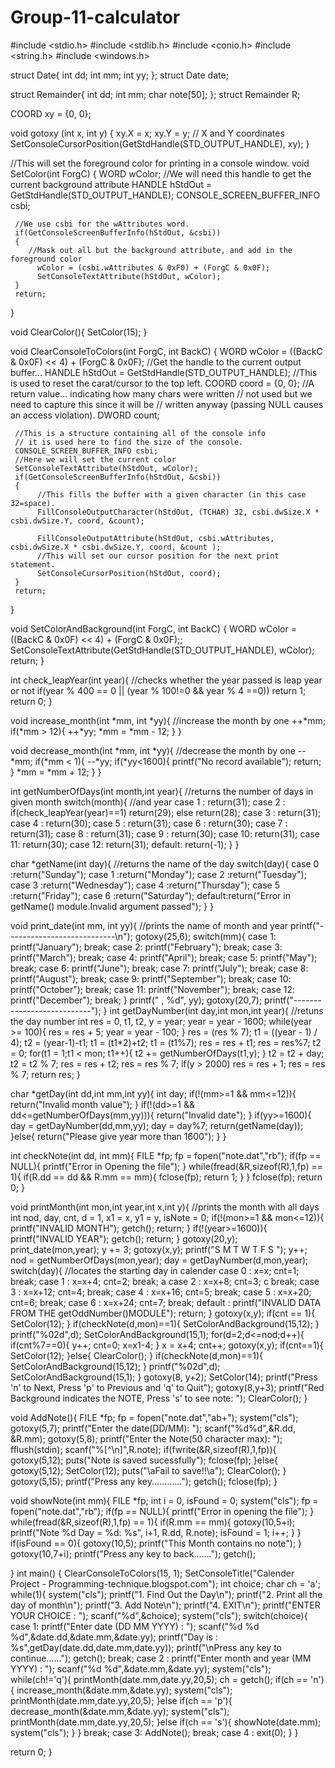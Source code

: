 # Group-11-calculator
#include <stdio.h>
#include <stdlib.h>
#include <conio.h>
#include <string.h>
#include <windows.h>

struct Date{
    int dd;
    int mm;
    int yy;
};
struct Date date;

struct Remainder{
    int dd;
    int mm;
    char note[50];
};
struct Remainder R;


COORD xy = {0, 0};

void gotoxy (int x, int y)
{
        xy.X = x; xy.Y = y; // X and Y coordinates
        SetConsoleCursorPosition(GetStdHandle(STD_OUTPUT_HANDLE), xy);
}

//This will set the foreground color for printing in a console window.
void SetColor(int ForgC)
{
     WORD wColor;
     //We will need this handle to get the current background attribute
     HANDLE hStdOut = GetStdHandle(STD_OUTPUT_HANDLE);
     CONSOLE_SCREEN_BUFFER_INFO csbi;

     //We use csbi for the wAttributes word.
     if(GetConsoleScreenBufferInfo(hStdOut, &csbi))
     {
        //Mask out all but the background attribute, and add in the foreground color
          wColor = (csbi.wAttributes & 0xF0) + (ForgC & 0x0F);
          SetConsoleTextAttribute(hStdOut, wColor);
     }
     return;
}

void ClearColor(){
    SetColor(15);
}

void ClearConsoleToColors(int ForgC, int BackC)
{
     WORD wColor = ((BackC & 0x0F) << 4) + (ForgC & 0x0F);
     //Get the handle to the current output buffer...
     HANDLE hStdOut = GetStdHandle(STD_OUTPUT_HANDLE);
     //This is used to reset the carat/cursor to the top left.
     COORD coord = {0, 0};
     //A return value... indicating how many chars were written
     //   not used but we need to capture this since it will be
     //   written anyway (passing NULL causes an access violation).
     DWORD count;

     //This is a structure containing all of the console info
     // it is used here to find the size of the console.
     CONSOLE_SCREEN_BUFFER_INFO csbi;
     //Here we will set the current color
     SetConsoleTextAttribute(hStdOut, wColor);
     if(GetConsoleScreenBufferInfo(hStdOut, &csbi))
     {
          //This fills the buffer with a given character (in this case 32=space).
          FillConsoleOutputCharacter(hStdOut, (TCHAR) 32, csbi.dwSize.X * csbi.dwSize.Y, coord, &count);

          FillConsoleOutputAttribute(hStdOut, csbi.wAttributes, csbi.dwSize.X * csbi.dwSize.Y, coord, &count );
          //This will set our cursor position for the next print statement.
          SetConsoleCursorPosition(hStdOut, coord);
     }
     return;
}

void SetColorAndBackground(int ForgC, int BackC)
{
     WORD wColor = ((BackC & 0x0F) << 4) + (ForgC & 0x0F);;
     SetConsoleTextAttribute(GetStdHandle(STD_OUTPUT_HANDLE), wColor);
     return;
}

int check_leapYear(int year){ //checks whether the year passed is leap year or not
    if(year % 400 == 0 || (year % 100!=0 && year % 4 ==0))
       return 1;
    return 0;
}

void increase_month(int *mm,  int *yy){ //increase the month by one
    ++*mm;
    if(*mm > 12){
        ++*yy;
        *mm = *mm - 12;
    }
}

void decrease_month(int *mm,  int *yy){ //decrease the month by one
    --*mm;
    if(*mm < 1){
        --*yy;
        if(*yy<1600){
            printf("No record available");
            return;
        }
        *mm = *mm + 12;
    }
}


int getNumberOfDays(int month,int year){ //returns the number of days in given month
   switch(month){                          //and year
      case 1 : return(31);
      case 2 : if(check_leapYear(year)==1)
		 return(29);
	       else
		 return(28);
      case 3 : return(31);
      case 4 : return(30);
      case 5 : return(31);
      case 6 : return(30);
      case 7 : return(31);
      case 8 : return(31);
      case 9 : return(30);
      case 10: return(31);
      case 11: return(30);
      case 12: return(31);
      default: return(-1);
   }
}

char *getName(int day){ //returns the name of the day
   switch(day){
      case 0 :return("Sunday");
      case 1 :return("Monday");
      case 2 :return("Tuesday");
      case 3 :return("Wednesday");
      case 4 :return("Thursday");
      case 5 :return("Friday");
      case 6 :return("Saturday");
      default:return("Error in getName() module.Invalid argument passed");
   }
}

void print_date(int mm, int yy){ //prints the name of month and year
    printf("---------------------------\n");
    gotoxy(25,6);
    switch(mm){
        case 1: printf("January"); break;
        case 2: printf("February"); break;
        case 3: printf("March"); break;
        case 4: printf("April"); break;
        case 5: printf("May"); break;
        case 6: printf("June"); break;
        case 7: printf("July"); break;
        case 8: printf("August"); break;
        case 9: printf("September"); break;
        case 10: printf("October"); break;
        case 11: printf("November"); break;
        case 12: printf("December"); break;
    }
    printf(" , %d", yy);
    gotoxy(20,7);
    printf("---------------------------");
}
int getDayNumber(int day,int mon,int year){ //retuns the day number
    int res = 0, t1, t2, y = year;
    year = year - 1600;
    while(year >= 100){
        res = res + 5;
        year = year - 100;
    }
    res = (res % 7);
    t1 = ((year - 1) / 4);
    t2 = (year-1)-t1;
    t1 = (t1*2)+t2;
    t1 = (t1%7);
    res = res + t1;
    res = res%7;
    t2 = 0;
    for(t1 = 1;t1 < mon; t1++){
        t2 += getNumberOfDays(t1,y);
    }
    t2 = t2 + day;
    t2 = t2 % 7;
    res = res + t2;
    res = res % 7;
    if(y > 2000)
        res = res + 1;
    res = res % 7;
    return res;
}

char *getDay(int dd,int mm,int yy){
    int day;
    if(!(mm>=1 && mm<=12)){
        return("Invalid month value");
    }
    if(!(dd>=1 && dd<=getNumberOfDays(mm,yy))){
        return("Invalid date");
    }
    if(yy>=1600){
        day = getDayNumber(dd,mm,yy);
        day = day%7;
        return(getName(day));
    }else{
        return("Please give year more than 1600");
    }
}

int checkNote(int dd, int mm){
    FILE *fp;
    fp = fopen("note.dat","rb");
    if(fp == NULL){
        printf("Error in Opening the file");
    }
    while(fread(&R,sizeof(R),1,fp) == 1){
        if(R.dd == dd && R.mm == mm){
            fclose(fp);
            return 1;
        }
    }
    fclose(fp);
    return 0;
}

void printMonth(int mon,int year,int x,int y){ //prints the month with all days
    int nod, day, cnt, d = 1, x1 = x, y1 = y, isNote = 0;
    if(!(mon>=1 && mon<=12)){
        printf("INVALID MONTH");
        getch();
        return;
    }
    if(!(year>=1600)){
        printf("INVALID YEAR");
        getch();
        return;
    }
    gotoxy(20,y);
    print_date(mon,year);
    y += 3;
    gotoxy(x,y);
    printf("S   M   T   W   T   F   S   ");
    y++;
    nod = getNumberOfDays(mon,year);
    day = getDayNumber(d,mon,year);
    switch(day){ //locates the starting day in calender
        case 0 :
            x=x;
            cnt=1;
            break;
        case 1 :
            x=x+4;
            cnt=2;
            break;
 a       case 2 :
            x=x+8;
            cnt=3;
c            break;
        case 3 :
            x=x+12;
            cnt=4;
            break;
        case 4 :
            x=x+16;
            cnt=5;
            break;
        case 5 :
            x=x+20;
            cnt=6;
            break;
        case 6 :
            x=x+24;
            cnt=7;
            break;
        default :
            printf("INVALID DATA FROM THE getOddNumber()MODULE");
            return;
    }
    gotoxy(x,y);
    if(cnt == 1){
        SetColor(12);
    }
    if(checkNote(d,mon)==1){
            SetColorAndBackground(15,12);
    }
    printf("%02d",d);
    SetColorAndBackground(15,1);
    for(d=2;d<=nod;d++){
        if(cnt%7==0){
            y++;
            cnt=0;
            x=x1-4;
        }
        x = x+4;
        cnt++;
        gotoxy(x,y);
        if(cnt==1){
            SetColor(12);
        }else{
            ClearColor();
        }
        if(checkNote(d,mon)==1){
            SetColorAndBackground(15,12);
        }
        printf("%02d",d);
        SetColorAndBackground(15,1);
    }
    gotoxy(8, y+2);
    SetColor(14);
    printf("Press 'n'  to Next, Press 'p' to Previous and 'q' to Quit");
    gotoxy(8,y+3);
    printf("Red Background indicates the NOTE, Press 's' to see note: ");
    ClearColor();
}

void AddNote(){
    FILE *fp;
    fp = fopen("note.dat","ab+");
    system("cls");
    gotoxy(5,7);
    printf("Enter the date(DD/MM): ");
    scanf("%d%d",&R.dd, &R.mm);
    gotoxy(5,8);
    printf("Enter the Note(50 character max): ");
    fflush(stdin);
    scanf("%[^\n]",R.note);
    if(fwrite(&R,sizeof(R),1,fp)){
        gotoxy(5,12);
        puts("Note is saved sucessfully");
        fclose(fp);
    }else{
        gotoxy(5,12);
        SetColor(12);
        puts("\aFail to save!!\a");
        ClearColor();
    }
    gotoxy(5,15);
    printf("Press any key............");
    getch();
    fclose(fp);
}

void showNote(int mm){
    FILE *fp;
    int i = 0, isFound = 0;
    system("cls");
    fp = fopen("note.dat","rb");
    if(fp == NULL){
        printf("Error in opening the file");
    }
    while(fread(&R,sizeof(R),1,fp) == 1){
        if(R.mm == mm){
            gotoxy(10,5+i);
            printf("Note %d Day = %d: %s", i+1, R.dd,  R.note);
            isFound = 1;
            i++;
        }
    }
    if(isFound == 0){
        gotoxy(10,5);
        printf("This Month contains no note");
    }
    gotoxy(10,7+i);
    printf("Press any key to back.......");
    getch();

}
int main()
{
      ClearConsoleToColors(15, 1);
    SetConsoleTitle("Calender Project - Programming-technique.blogspot.com");
    int choice;
    char ch = 'a';
    while(1){
        system("cls");
        printf("1. Find Out the Day\n");
        printf("2. Print all the day of month\n");
        printf("3. Add Note\n");
        printf("4. EXIT\n");
        printf("ENTER YOUR CHOICE : ");
        scanf("%d",&choice);
        system("cls");
        switch(choice){
            case 1:
                printf("Enter date (DD MM YYYY) : ");
                scanf("%d %d %d",&date.dd,&date.mm,&date.yy);
                printf("Day is : %s",getDay(date.dd,date.mm,date.yy));
                printf("\nPress any key to continue......");
                getch();
                break;
            case 2 :
                printf("Enter month and year (MM YYYY) : ");
                scanf("%d %d",&date.mm,&date.yy);
                system("cls");
                while(ch!='q'){
                    printMonth(date.mm,date.yy,20,5);
                    ch = getch();
                    if(ch == 'n'){
                        increase_month(&date.mm,&date.yy);
                        system("cls");
                        printMonth(date.mm,date.yy,20,5);
                    }else if(ch == 'p'){
                        decrease_month(&date.mm,&date.yy);
                        system("cls");
                        printMonth(date.mm,date.yy,20,5);
                    }else if(ch == 's'){
                        showNote(date.mm);
                        system("cls");
                    }
                }
                break;
            case 3:
                AddNote();
                break;
            case 4 :
                exit(0);
        }
    }

return 0;
}
